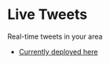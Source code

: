 # Live Tweets
Real-time tweets in your area

* [Currently deployed here](http://livetweets.meteor.com/)

